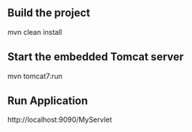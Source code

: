 Build the project
-----------------
mvn clean install


Start the embedded Tomcat server
--------------------------------

mvn tomcat7:run

Run Application
---------------
http://localhost:9090/MyServlet